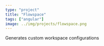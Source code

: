 ```yaml
---
type: "project"
title: "Flowspace"
tags: ["angular"]
image: ../img/projects/flowspace.png
---
```


Generates custom workspace configurations
